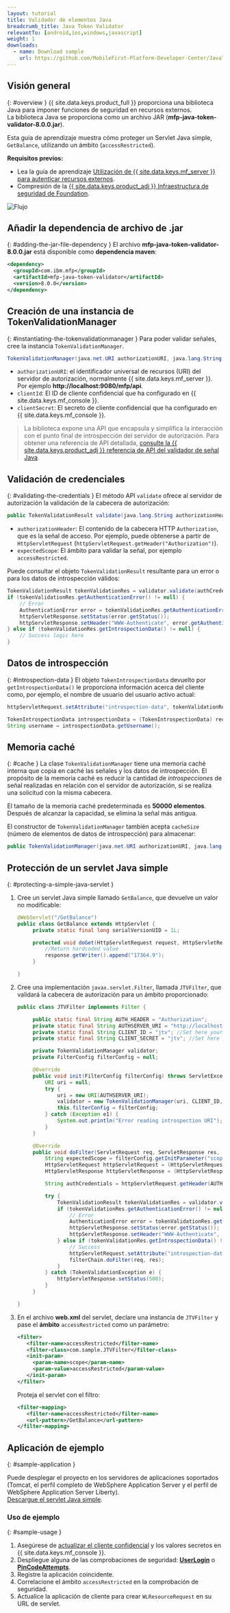 ```yaml
---
layout: tutorial
title: Validador de elementos Java
breadcrumb_title: Java Token Validator
relevantTo: [android,ios,windows,javascript]
weight: 1
downloads:
  - name: Download sample
    url: https://github.com/MobileFirst-Platform-Developer-Center/JavaTokenValidator/tree/release80
---
```

<!-- NLS_CHARSET=UTF-8 -->
## Visión general
{: #overview }
{{ site.data.keys.product_full }} proporciona una biblioteca Java para imponer funciones de seguridad en recursos externos.  
La biblioteca Java se proporciona como un archivo JAR (**mfp-java-token-validator-8.0.0.jar**).

Esta guía de aprendizaje muestra cómo proteger un Servlet Java simple, `GetBalance`, utilizando un ámbito (`accessRestricted`).

**Requisitos previos:**

* Lea la guía de aprendizaje [Utilización de {{ site.data.keys.mf_server }} para autenticar recursos externos](../).
* Compresión de la [{{ site.data.keys.product_adj }} Infraestructura de seguridad de Foundation](../../).

![Flujo](JTV_flow.jpg)

## Añadir la dependencia de archivo de .jar
{: #adding-the-jar-file-dependency }
El archivo **mfp-java-token-validator-8.0.0.jar** está disponible como **dependencia maven**:

```xml
<dependency>
  <groupId>com.ibm.mfp</groupId>
  <artifactId>mfp-java-token-validator</artifactId>
  <version>8.0.0</version>
</dependency>
```

## Creación de una instancia de TokenValidationManager
{: #instantiating-the-tokenvalidationmanager }
Para poder validar señales, cree la instancia `TokenValidationManager`.

```java
TokenValidationManager(java.net.URI authorizationURI, java.lang.String clientId, java.lang.String clientSecret);
```

- `authorizationURI`: el identificador universal de recursos (URI) del servidor de autorización, normalmente {{ site.data.keys.mf_server }}. Por ejemplo **http://localhost:9080/mfp/api**.
- `clientId`: El ID de cliente confidencial que ha configurado en {{ site.data.keys.mf_console }}.
- `clientSecret`: El secreto de cliente confidencial que ha configurado en {{ site.data.keys.mf_console }}.

> La biblioteca expone una API que encapsula y simplifica la interacción con el punto final de introspección del servidor de autorización. Para obtener una referencia de API detallada, [consulte la {{ site.data.keys.product_adj }} referencia de API del validador de señal Java](http://www.ibm.com/support/knowledgecenter/en/SSHS8R_8.0.0/com.ibm.worklight.apiref.doc/apiref/r_mfpf_java_token_validator_api.html?view=kc).

## Validación de credenciales
{: #validating-the-credentials }
El método API `validate` ofrece al servidor de autorización la validación de la cabecera de autorización:

```java
public TokenValidationResult validate(java.lang.String authorizationHeader, java.lang.String expectedScope);
```

- `authorizationHeader`: El contenido de la cabecera HTTP `Authorization`, que es la señal de acceso. Por ejemplo, puede obtenerse a partir de `HttpServletRequest` (`httpServletRequest.getHeader("Authorization")`).
- `expectedScope`: El ámbito para validar la señal, por ejemplo `accessRestricted`.

Puede consultar el objeto `TokenValidationResult` resultante para un error o para los datos de introspección válidos:

```java
TokenValidationResult tokenValidationRes = validator.validate(authCredentials, expectedScope);
if (tokenValidationRes.getAuthenticationError() != null) {
    // Error
    AuthenticationError error = tokenValidationRes.getAuthenticationError();
    httpServletResponse.setStatus(error.getStatus());
    httpServletResponse.setHeader("WWW-Authenticate", error.getAuthenticateHeader());
} else if (tokenValidationRes.getIntrospectionData() != null) {
    // Success logic here
}
```                    

## Datos de introspección
{: #introspection-data }
El objeto `TokenIntrospectionData` devuelto por `getIntrospectionData()` le proporciona información acerca del cliente como, por ejemplo, el nombre de usuario del usuario activo actual:

```java
httpServletRequest.setAttribute("introspection-data", tokenValidationRes.getIntrospectionData());
```

```java
TokenIntrospectionData introspectionData = (TokenIntrospectionData) request.getAttribute("introspection-data");
String username = introspectionData.getUsername();
```

## Memoria caché
{: #cache }
La clase `TokenValidationManager` tiene una memoria caché interna que copia en caché las señales y los datos de introspección. El propósito de la memoria caché es reducir la cantidad de *introspecciones* de señal realizadas en relación con el servidor de autorización, si se realiza una solicitud con la misma cabecera.

El tamaño de la memoria caché predeterminada es **50000 elementos**. Después de alcanzar la capacidad, se elimina la señal más antigua.  

El constructor de `TokenValidationManager` también acepta `cacheSize` (número de elementos de datos de introspección) para almacenar:

```java
public TokenValidationManager(java.net.URI authorizationURI, java.lang.String clientId, java.lang.String clientSecret, long cacheSize);
```

## Protección de un servlet Java simple
{: #protecting-a-simple-java-servlet }
1. Cree un servlet Java simple llamado `GetBalance`, que devuelve un valor no modificable:

   ```java
   @WebServlet("/GetBalance")
   public class GetBalance extends HttpServlet {
    	private static final long serialVersionUID = 1L;

    	protected void doGet(HttpServletRequest request, HttpServletResponse response) throws ServletException, IOException {
    		//Return hardcoded value
    		response.getWriter().append("17364.9");
    	}

   }
   ```

2. Cree una implementación `javax.servlet.Filter`, llamada `JTVFilter`, que validará la cabecera de autorización para un ámbito proporcionado:

   ```java
   public class JTVFilter implements Filter {

    	public static final String AUTH_HEADER = "Authorization";
    	private static final String AUTHSERVER_URI = "http://localhost:9080/mfp/api"; //Set here your authorization server URI
    	private static final String CLIENT_ID = "jtv"; //Set here your confidential client ID
    	private static final String CLIENT_SECRET = "jtv"; //Set here your confidential client SECRET

    	private TokenValidationManager validator;
    	private FilterConfig filterConfig = null;

    	@Override
    	public void init(FilterConfig filterConfig) throws ServletException {
    		URI uri = null;
    		try {
    			uri = new URI(AUTHSERVER_URI);
    			validator = new TokenValidationManager(uri, CLIENT_ID, CLIENT_SECRET);
    			this.filterConfig = filterConfig;
    		} catch (Exception e1) {
    			System.out.println("Error reading introspection URI");
    		}
    	}

    	@Override
    	public void doFilter(ServletRequest req, ServletResponse res, FilterChain filterChain) throws IOException, ServletException {
    		String expectedScope = filterConfig.getInitParameter("scope");
    		HttpServletRequest httpServletRequest = (HttpServletRequest) req;
    		HttpServletResponse httpServletResponse = (HttpServletResponse) res;

    		String authCredentials = httpServletRequest.getHeader(AUTH_HEADER);

    		try {
    			TokenValidationResult tokenValidationRes = validator.validate(authCredentials, expectedScope);
    			if (tokenValidationRes.getAuthenticationError() != null) {
    				// Error
    				AuthenticationError error = tokenValidationRes.getAuthenticationError();
    				httpServletResponse.setStatus(error.getStatus());
    				httpServletResponse.setHeader("WWW-Authenticate", error.getAuthenticateHeader());
    			} else if (tokenValidationRes.getIntrospectionData() != null) {
    				// Success
    				httpServletRequest.setAttribute("introspection-data", tokenValidationRes.getIntrospectionData());
    				filterChain.doFilter(req, res);
    			}
    		} catch (TokenValidationException e) {
    			httpServletResponse.setStatus(500);
    		}
    	}

   }
   ```

3. En el archivo **web.xml** del servlet, declare una instancia de `JTVFilter` y pase el **ámbito** `accessRestricted` como un parámetro:

   ```xml
   <filter>
      <filter-name>accessRestricted</filter-name>
      <filter-class>com.sample.JTVFilter</filter-class>
      <init-param>
        <param-name>scope</param-name>
        <param-value>accessRestricted</param-value>
      </init-param>
   </filter>
   ```

   Proteja el servlet con el filtro:

   ```xml
   <filter-mapping>
      <filter-name>accessRestricted</filter-name>
      <url-pattern>/GetBalance</url-pattern>
   </filter-mapping>
   ```

## Aplicación de ejemplo
{: #sample-application }

Puede desplegar el proyecto en los servidores de aplicaciones soportados (Tomcat, el perfil completo de WebSphere Application Server y el perfil de WebSphere Application Server Liberty).  
[Descargue el servlet Java simple](https://github.com/MobileFirst-Platform-Developer-Center/JavaTokenValidator/tree/release80).

### Uso de ejemplo
{: #sample-usage }
1. Asegúrese de [actualizar el cliente confidencial](../#confidential-client) y los valores secretos en {{ site.data.keys.mf_console }}.
2. Despliegue alguna de las comprobaciones de seguridad: **[UserLogin](../../user-authentication/security-check/)** o **[PinCodeAttempts](../../credentials-validation/security-check/)**.
3. Registre la aplicación coincidente.
4. Correlacione el ámbito `accessRestricted` en la comprobación de seguridad.
5. Actualice la aplicación de cliente para crear `WLResourceRequest` en su URL de servlet.
